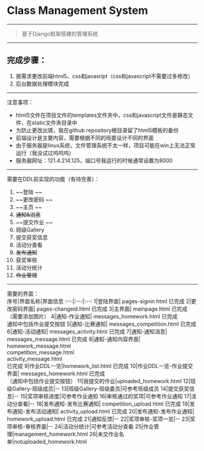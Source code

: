 # Class Management System
----
> 基于Django框架搭建的管理系统

----
## 完成步骤：
1. 按需求更改前端html5、css和javasript（css和javascript不需要过多修改）
2. 后台数据处理模块完成

----
注意事项：
* html5文件在项目文件的templates文件夹中，css和javascript文件是静态文件，在static文件夹目录中
* 为防止更改出错，我在github repository根目录留了html5模板的备份
* 前端设计是主要内容，需要根据不同的班委设计不同的界面
* 由于服务器是linux系统，文件管理系统不太一样，项目可能在win上无法正常运行（我没试过呜呜呜）
* 服务器网址：121.4.214.125，端口号我运行的时候通常设置为8000

----
需要在DDL前实现的功能（有待完善）：  
1. ~~登陆  ~~
2. ~~更改密码  ~~
3. ~~主页  ~~
4. ~~通知&消息~~
5. ~~提交作业  ~~
6. 班级Gallery  
7. 提交获奖信息  
8. 活动分查看  
9. ~~发布通知~~
10. 获奖审核
11. 活动分统计
12. ~~作业管理~~

----
需要的界面：  
序号|界面名称|界面信息
:--:|:--:|:--:
1|登陆界面| pages-signin.html 已完成
2|更改密码界面| pages-changeid.html 已完成
3|主界面| mainpage.html 已完成（需要添加图片）
4|通知-作业通知| messages_homework.html 已完成<br />通知中包括作业提交按钮 
5|通知-比赛通知| messages_competition.html 已完成
6|通知-活动通知| messages_activity.html 已完成
7|通知-通知消息| messages_message.html 已完成
8|通知-通知内容界面| homework_message.html <br />competition_message.html <br />activity_message.html <br />已完成
9|作业DDL一览|homework_list.html 已完成
10|作业DDL一览-作业提交界面| messages_homework.html 已完成<br />（通知中包括作业提交按钮） 
11|我提交的作业|uploaded_homework.html
12|班级Gallery-班级成员|--
13|班级Gallery-班级委员|可参考班级成员
14|提交获奖信息|--
15|奖项审核进度|可参考作业通知
16|审核通过的奖项|可参考作业通知
17|活动分查看|--
18|发布通知-发布比赛通知| competition_upload.html 已完成
19|发布通知-发布活动通知| activity_upload.html 已完成
20|发布通知-发布作业通知| homework_upload.html 已完成
21|通知反馈|--
22|奖项审核-奖项一览|--
23|奖项审核-审核界面|--
24|活动分统计|可参考活动分查看
25|作业管理|management_homework.html
26|未交作业名单|notuploaded_homework.html
